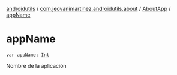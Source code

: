 [androidutils](../../index.md) / [com.jeovanimartinez.androidutils.about](../index.md) / [AboutApp](index.md) / [appName](./app-name.md)

# appName

`var appName: `[`Int`](https://kotlinlang.org/api/latest/jvm/stdlib/kotlin/-int/index.html)

Nombre de la aplicación

